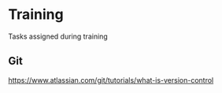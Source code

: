# Training
Tasks assigned during training

## Git
https://www.atlassian.com/git/tutorials/what-is-version-control
